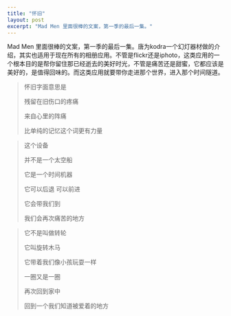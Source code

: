 ```yaml
---
title: "怀旧"
layout: post
excerpt: "Mad Men 里面很棒的文案，第一季的最后一集。"
---
```


Mad Men 里面很棒的文案，第一季的最后一集。唐为kodra一个幻灯器材做的介绍，其实也适用于现在所有的相册应用。不管是flickr还是iphoto，这类应用的一个根本目的是帮你留住那已经逝去的美好时光，不管是痛苦还是甜蜜，它都应该是美好的，是值得回味的。而这类应用就要带你走进那个世界，进入那个时间隧道。

> 怀旧字面意思是
>
> 残留在旧伤口的疼痛
>
> 来自心里的阵痛
>
> 比单纯的记忆这个词更有力量


> 这个设备
>
> 并不是一个太空船
>
> 它是一个时间机器
>
> 它可以后退 可以前进
>
> 它会带我们到
>
> 我们会再次痛苦的地方


> 它不是叫做转轮
>
> 它叫旋转木马
>
> 它带着我们像小孩玩耍一样
>
> 一圈又是一圈
>
> 再次回到家中
>
> 回到一个我们知道被爱着的地方
